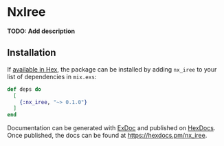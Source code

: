 # NxIree

**TODO: Add description**

## Installation

If [available in Hex](https://hex.pm/docs/publish), the package can be installed
by adding `nx_iree` to your list of dependencies in `mix.exs`:

```elixir
def deps do
  [
    {:nx_iree, "~> 0.1.0"}
  ]
end
```

Documentation can be generated with [ExDoc](https://github.com/elixir-lang/ex_doc)
and published on [HexDocs](https://hexdocs.pm). Once published, the docs can
be found at <https://hexdocs.pm/nx_iree>.


